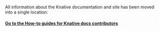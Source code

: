 All information about the Knative documentation and site has been moved
into a single location:

#### [Go to the How-to guides for Knative docs contributors](https://knative.dev/help/)
